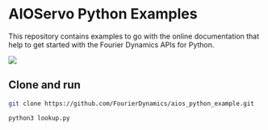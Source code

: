# AIOServo Python Examples

This repository contains examples to go with the online documentation that help to get started with the Fourier Dynamics APIs for Python.

![](https://img.shields.io/apm/l/badges)

## Clone and run

```bash
git clone https://github.com/FourierDynamics/aios_python_example.git
```

```bash
python3 lookup.py
```
